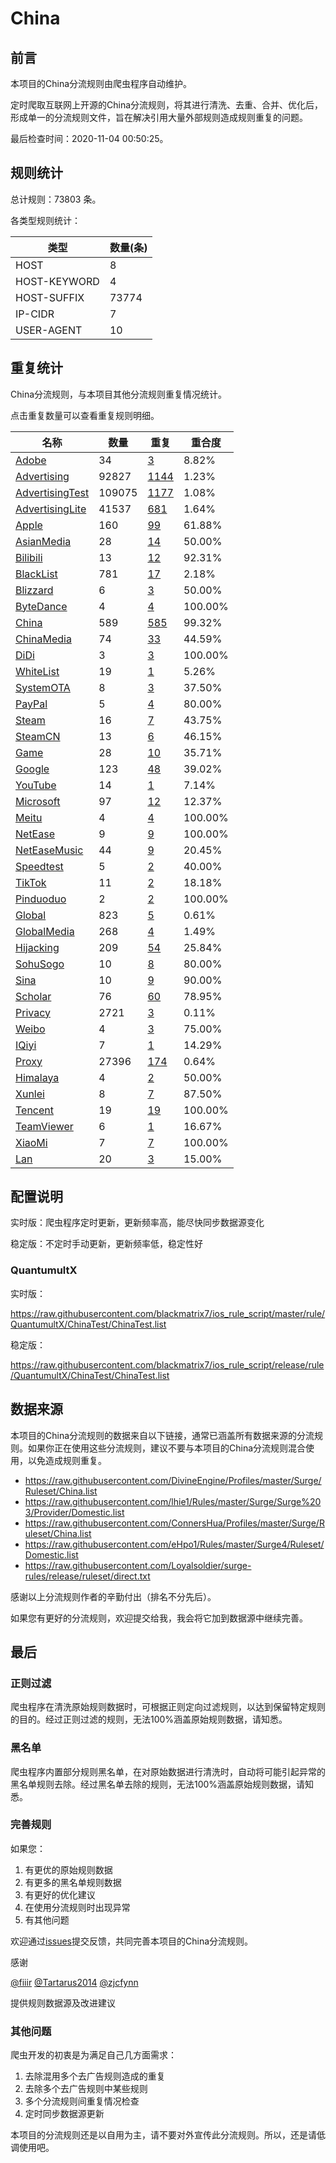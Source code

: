 # China

## 前言

本项目的China分流规则由爬虫程序自动维护。

定时爬取互联网上开源的China分流规则，将其进行清洗、去重、合并、优化后，形成单一的分流规则文件，旨在解决引用大量外部规则造成规则重复的问题。



最后检查时间：2020-11-04 00:50:25。

## 规则统计

总计规则：73803 条。

各类型规则统计：

| 类型 | 数量(条) |
| ---- | ---- |
| HOST | 8 |
| HOST-KEYWORD | 4 |
| HOST-SUFFIX | 73774 |
| IP-CIDR | 7 |
| USER-AGENT | 10 |
## 重复统计

China分流规则，与本项目其他分流规则重复情况统计。

点击重复数量可以查看重复规则明细。

| 名称 | 数量 | 重复 | 重合度 |
| ---- | ---- | ---- | ------ |
|  [Adobe](https://github.com/blackmatrix7/ios_rule_script/tree/master/rule/QuantumultX/Adobe)    | 34   | [3](https://github.com/blackmatrix7/ios_rule_script/tree/master/rule/QuantumultX/ChinaTest/Repeat/Adobe.list)   |   8.82%  |
|  [Advertising](https://github.com/blackmatrix7/ios_rule_script/tree/master/rule/QuantumultX/Advertising)    | 92827   | [1144](https://github.com/blackmatrix7/ios_rule_script/tree/master/rule/QuantumultX/ChinaTest/Repeat/Advertising.list)   |   1.23%  |
|  [AdvertisingTest](https://github.com/blackmatrix7/ios_rule_script/tree/master/rule/QuantumultX/AdvertisingTest)    | 109075   | [1177](https://github.com/blackmatrix7/ios_rule_script/tree/master/rule/QuantumultX/ChinaTest/Repeat/AdvertisingTest.list)   |   1.08%  |
|  [AdvertisingLite](https://github.com/blackmatrix7/ios_rule_script/tree/master/rule/QuantumultX/AdvertisingLite)    | 41537   | [681](https://github.com/blackmatrix7/ios_rule_script/tree/master/rule/QuantumultX/ChinaTest/Repeat/AdvertisingLite.list)   |   1.64%  |
|  [Apple](https://github.com/blackmatrix7/ios_rule_script/tree/master/rule/QuantumultX/Apple)    | 160   | [99](https://github.com/blackmatrix7/ios_rule_script/tree/master/rule/QuantumultX/ChinaTest/Repeat/Apple.list)   |   61.88%  |
|  [AsianMedia](https://github.com/blackmatrix7/ios_rule_script/tree/master/rule/QuantumultX/AsianMedia)    | 28   | [14](https://github.com/blackmatrix7/ios_rule_script/tree/master/rule/QuantumultX/ChinaTest/Repeat/AsianMedia.list)   |   50.00%  |
|  [Bilibili](https://github.com/blackmatrix7/ios_rule_script/tree/master/rule/QuantumultX/Bilibili)    | 13   | [12](https://github.com/blackmatrix7/ios_rule_script/tree/master/rule/QuantumultX/ChinaTest/Repeat/Bilibili.list)   |   92.31%  |
|  [BlackList](https://github.com/blackmatrix7/ios_rule_script/tree/master/rule/QuantumultX/BlackList)    | 781   | [17](https://github.com/blackmatrix7/ios_rule_script/tree/master/rule/QuantumultX/ChinaTest/Repeat/BlackList.list)   |   2.18%  |
|  [Blizzard](https://github.com/blackmatrix7/ios_rule_script/tree/master/rule/QuantumultX/Blizzard)    | 6   | [3](https://github.com/blackmatrix7/ios_rule_script/tree/master/rule/QuantumultX/ChinaTest/Repeat/Blizzard.list)   |   50.00%  |
|  [ByteDance](https://github.com/blackmatrix7/ios_rule_script/tree/master/rule/QuantumultX/ByteDance)    | 4   | [4](https://github.com/blackmatrix7/ios_rule_script/tree/master/rule/QuantumultX/ChinaTest/Repeat/ByteDance.list)   |   100.00%  |
|  [China](https://github.com/blackmatrix7/ios_rule_script/tree/master/rule/QuantumultX/China)    | 589   | [585](https://github.com/blackmatrix7/ios_rule_script/tree/master/rule/QuantumultX/ChinaTest/Repeat/China.list)   |   99.32%  |
|  [ChinaMedia](https://github.com/blackmatrix7/ios_rule_script/tree/master/rule/QuantumultX/ChinaMedia)    | 74   | [33](https://github.com/blackmatrix7/ios_rule_script/tree/master/rule/QuantumultX/ChinaTest/Repeat/ChinaMedia.list)   |   44.59%  |
|  [DiDi](https://github.com/blackmatrix7/ios_rule_script/tree/master/rule/QuantumultX/DiDi)    | 3   | [3](https://github.com/blackmatrix7/ios_rule_script/tree/master/rule/QuantumultX/ChinaTest/Repeat/DiDi.list)   |   100.00%  |
|  [WhiteList](https://github.com/blackmatrix7/ios_rule_script/tree/master/rule/QuantumultX/WhiteList)    | 19   | [1](https://github.com/blackmatrix7/ios_rule_script/tree/master/rule/QuantumultX/ChinaTest/Repeat/WhiteList.list)   |   5.26%  |
|  [SystemOTA](https://github.com/blackmatrix7/ios_rule_script/tree/master/rule/QuantumultX/SystemOTA)    | 8   | [3](https://github.com/blackmatrix7/ios_rule_script/tree/master/rule/QuantumultX/ChinaTest/Repeat/SystemOTA.list)   |   37.50%  |
|  [PayPal](https://github.com/blackmatrix7/ios_rule_script/tree/master/rule/QuantumultX/PayPal)    | 5   | [4](https://github.com/blackmatrix7/ios_rule_script/tree/master/rule/QuantumultX/ChinaTest/Repeat/PayPal.list)   |   80.00%  |
|  [Steam](https://github.com/blackmatrix7/ios_rule_script/tree/master/rule/QuantumultX/Steam)    | 16   | [7](https://github.com/blackmatrix7/ios_rule_script/tree/master/rule/QuantumultX/ChinaTest/Repeat/Steam.list)   |   43.75%  |
|  [SteamCN](https://github.com/blackmatrix7/ios_rule_script/tree/master/rule/QuantumultX/SteamCN)    | 13   | [6](https://github.com/blackmatrix7/ios_rule_script/tree/master/rule/QuantumultX/ChinaTest/Repeat/SteamCN.list)   |   46.15%  |
|  [Game](https://github.com/blackmatrix7/ios_rule_script/tree/master/rule/QuantumultX/Game)    | 28   | [10](https://github.com/blackmatrix7/ios_rule_script/tree/master/rule/QuantumultX/ChinaTest/Repeat/Game.list)   |   35.71%  |
|  [Google](https://github.com/blackmatrix7/ios_rule_script/tree/master/rule/QuantumultX/Google)    | 123   | [48](https://github.com/blackmatrix7/ios_rule_script/tree/master/rule/QuantumultX/ChinaTest/Repeat/Google.list)   |   39.02%  |
|  [YouTube](https://github.com/blackmatrix7/ios_rule_script/tree/master/rule/QuantumultX/YouTube)    | 14   | [1](https://github.com/blackmatrix7/ios_rule_script/tree/master/rule/QuantumultX/ChinaTest/Repeat/YouTube.list)   |   7.14%  |
|  [Microsoft](https://github.com/blackmatrix7/ios_rule_script/tree/master/rule/QuantumultX/Microsoft)    | 97   | [12](https://github.com/blackmatrix7/ios_rule_script/tree/master/rule/QuantumultX/ChinaTest/Repeat/Microsoft.list)   |   12.37%  |
|  [Meitu](https://github.com/blackmatrix7/ios_rule_script/tree/master/rule/QuantumultX/Meitu)    | 4   | [4](https://github.com/blackmatrix7/ios_rule_script/tree/master/rule/QuantumultX/ChinaTest/Repeat/Meitu.list)   |   100.00%  |
|  [NetEase](https://github.com/blackmatrix7/ios_rule_script/tree/master/rule/QuantumultX/NetEase)    | 9   | [9](https://github.com/blackmatrix7/ios_rule_script/tree/master/rule/QuantumultX/ChinaTest/Repeat/NetEase.list)   |   100.00%  |
|  [NetEaseMusic](https://github.com/blackmatrix7/ios_rule_script/tree/master/rule/QuantumultX/NetEaseMusic)    | 44   | [9](https://github.com/blackmatrix7/ios_rule_script/tree/master/rule/QuantumultX/ChinaTest/Repeat/NetEaseMusic.list)   |   20.45%  |
|  [Speedtest](https://github.com/blackmatrix7/ios_rule_script/tree/master/rule/QuantumultX/Speedtest)    | 5   | [2](https://github.com/blackmatrix7/ios_rule_script/tree/master/rule/QuantumultX/ChinaTest/Repeat/Speedtest.list)   |   40.00%  |
|  [TikTok](https://github.com/blackmatrix7/ios_rule_script/tree/master/rule/QuantumultX/TikTok)    | 11   | [2](https://github.com/blackmatrix7/ios_rule_script/tree/master/rule/QuantumultX/ChinaTest/Repeat/TikTok.list)   |   18.18%  |
|  [Pinduoduo](https://github.com/blackmatrix7/ios_rule_script/tree/master/rule/QuantumultX/Pinduoduo)    | 2   | [2](https://github.com/blackmatrix7/ios_rule_script/tree/master/rule/QuantumultX/ChinaTest/Repeat/Pinduoduo.list)   |   100.00%  |
|  [Global](https://github.com/blackmatrix7/ios_rule_script/tree/master/rule/QuantumultX/Global)    | 823   | [5](https://github.com/blackmatrix7/ios_rule_script/tree/master/rule/QuantumultX/ChinaTest/Repeat/Global.list)   |   0.61%  |
|  [GlobalMedia](https://github.com/blackmatrix7/ios_rule_script/tree/master/rule/QuantumultX/GlobalMedia)    | 268   | [4](https://github.com/blackmatrix7/ios_rule_script/tree/master/rule/QuantumultX/ChinaTest/Repeat/GlobalMedia.list)   |   1.49%  |
|  [Hijacking](https://github.com/blackmatrix7/ios_rule_script/tree/master/rule/QuantumultX/Hijacking)    | 209   | [54](https://github.com/blackmatrix7/ios_rule_script/tree/master/rule/QuantumultX/ChinaTest/Repeat/Hijacking.list)   |   25.84%  |
|  [SohuSogo](https://github.com/blackmatrix7/ios_rule_script/tree/master/rule/QuantumultX/SohuSogo)    | 10   | [8](https://github.com/blackmatrix7/ios_rule_script/tree/master/rule/QuantumultX/ChinaTest/Repeat/SohuSogo.list)   |   80.00%  |
|  [Sina](https://github.com/blackmatrix7/ios_rule_script/tree/master/rule/QuantumultX/Sina)    | 10   | [9](https://github.com/blackmatrix7/ios_rule_script/tree/master/rule/QuantumultX/ChinaTest/Repeat/Sina.list)   |   90.00%  |
|  [Scholar](https://github.com/blackmatrix7/ios_rule_script/tree/master/rule/QuantumultX/Scholar)    | 76   | [60](https://github.com/blackmatrix7/ios_rule_script/tree/master/rule/QuantumultX/ChinaTest/Repeat/Scholar.list)   |   78.95%  |
|  [Privacy](https://github.com/blackmatrix7/ios_rule_script/tree/master/rule/QuantumultX/Privacy)    | 2721   | [3](https://github.com/blackmatrix7/ios_rule_script/tree/master/rule/QuantumultX/ChinaTest/Repeat/Privacy.list)   |   0.11%  |
|  [Weibo](https://github.com/blackmatrix7/ios_rule_script/tree/master/rule/QuantumultX/Weibo)    | 4   | [3](https://github.com/blackmatrix7/ios_rule_script/tree/master/rule/QuantumultX/ChinaTest/Repeat/Weibo.list)   |   75.00%  |
|  [IQiyi](https://github.com/blackmatrix7/ios_rule_script/tree/master/rule/QuantumultX/IQiyi)    | 7   | [1](https://github.com/blackmatrix7/ios_rule_script/tree/master/rule/QuantumultX/ChinaTest/Repeat/IQiyi.list)   |   14.29%  |
|  [Proxy](https://github.com/blackmatrix7/ios_rule_script/tree/master/rule/QuantumultX/Proxy)    | 27396   | [174](https://github.com/blackmatrix7/ios_rule_script/tree/master/rule/QuantumultX/ChinaTest/Repeat/Proxy.list)   |   0.64%  |
|  [Himalaya](https://github.com/blackmatrix7/ios_rule_script/tree/master/rule/QuantumultX/Himalaya)    | 4   | [2](https://github.com/blackmatrix7/ios_rule_script/tree/master/rule/QuantumultX/ChinaTest/Repeat/Himalaya.list)   |   50.00%  |
|  [Xunlei](https://github.com/blackmatrix7/ios_rule_script/tree/master/rule/QuantumultX/Xunlei)    | 8   | [7](https://github.com/blackmatrix7/ios_rule_script/tree/master/rule/QuantumultX/ChinaTest/Repeat/Xunlei.list)   |   87.50%  |
|  [Tencent](https://github.com/blackmatrix7/ios_rule_script/tree/master/rule/QuantumultX/Tencent)    | 19   | [19](https://github.com/blackmatrix7/ios_rule_script/tree/master/rule/QuantumultX/ChinaTest/Repeat/Tencent.list)   |   100.00%  |
|  [TeamViewer](https://github.com/blackmatrix7/ios_rule_script/tree/master/rule/QuantumultX/TeamViewer)    | 6   | [1](https://github.com/blackmatrix7/ios_rule_script/tree/master/rule/QuantumultX/ChinaTest/Repeat/TeamViewer.list)   |   16.67%  |
|  [XiaoMi](https://github.com/blackmatrix7/ios_rule_script/tree/master/rule/QuantumultX/XiaoMi)    | 7   | [7](https://github.com/blackmatrix7/ios_rule_script/tree/master/rule/QuantumultX/ChinaTest/Repeat/XiaoMi.list)   |   100.00%  |
|  [Lan](https://github.com/blackmatrix7/ios_rule_script/tree/master/rule/QuantumultX/Lan)    | 20   | [3](https://github.com/blackmatrix7/ios_rule_script/tree/master/rule/QuantumultX/ChinaTest/Repeat/Lan.list)   |   15.00%  |
## 配置说明

实时版：爬虫程序定时更新，更新频率高，能尽快同步数据源变化

稳定版：不定时手动更新，更新频率低，稳定性好

### QuantumultX 
实时版：

https://raw.githubusercontent.com/blackmatrix7/ios_rule_script/master/rule/QuantumultX/ChinaTest/ChinaTest.list

稳定版：

https://raw.githubusercontent.com/blackmatrix7/ios_rule_script/release/rule/QuantumultX/ChinaTest/ChinaTest.list

## 数据来源

本项目的China分流规则的数据来自以下链接，通常已涵盖所有数据来源的分流规则。如果你正在使用这些分流规则，建议不要与本项目的China分流规则混合使用，以免造成规则重复。

- https://raw.githubusercontent.com/DivineEngine/Profiles/master/Surge/Ruleset/China.list
- https://raw.githubusercontent.com/lhie1/Rules/master/Surge/Surge%203/Provider/Domestic.list
- https://raw.githubusercontent.com/ConnersHua/Profiles/master/Surge/Ruleset/China.list
- https://raw.githubusercontent.com/eHpo1/Rules/master/Surge4/Ruleset/Domestic.list
- https://raw.githubusercontent.com/Loyalsoldier/surge-rules/release/ruleset/direct.txt


感谢以上分流规则作者的辛勤付出（排名不分先后）。

如果您有更好的分流规则，欢迎提交给我，我会将它加到数据源中继续完善。

## 最后

### 正则过滤

爬虫程序在清洗原始规则数据时，可根据正则定向过滤规则，以达到保留特定规则的目的。经过正则过滤的规则，无法100%涵盖原始规则数据，请知悉。

### 黑名单

爬虫程序内置部分规则黑名单，在对原始数据进行清洗时，自动将可能引起异常的黑名单规则去除。经过黑名单去除的规则，无法100%涵盖原始规则数据，请知悉。

### 完善规则

如果您：

1. 有更优的原始规则数据
2. 有更多的黑名单规则数据
3. 有更好的优化建议
4. 在使用分流规则时出现异常
5. 有其他问题

欢迎通过[issues](https://github.com/blackmatrix7/ios_rule_script/issues/new)提交反馈，共同完善本项目的China分流规则。

感谢

[@fiiir](https://github.com/fiiir) [@Tartarus2014](https://github.com/Tartarus2014) [@zjcfynn](https://github.com/zjcfynn) 

提供规则数据源及改进建议

### 其他问题

爬虫开发的初衷是为满足自己几方面需求：

1. 去除混用多个去广告规则造成的重复
2. 去除多个去广告规则中某些规则
3. 多个分流规则间重复情况检查
4. 定时同步数据源更新

本项目的分流规则还是以自用为主，请不要对外宣传此分流规则。所以，还是请低调使用吧。
